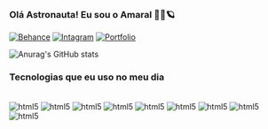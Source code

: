 ### Olá Astronauta! Eu sou o Amaral 🧑‍🚀🪐


[![Behance](https://img.shields.io/badge/-Behance-blue?style=for-the-badge&logo=behance&logoColor=white)](https://www.behance.net/messier-amaral) [![Intagram](https://img.shields.io/badge/Instagram-E4405F?style=for-the-badge&logo=instagram&logoColor=white)](https://instagram.com/amaral_dev) [![Portfolio](https://img.shields.io/badge/website-000000?style=for-the-badge&logo=About.me&logoColor=white)](https://messieramaral.com) 

![Anurag's GitHub stats](https://github-readme-stats.vercel.app/api?username=messier-amaral&show_icons=true&theme=tokyonight)

### Tecnologias que eu uso no meu dia

<div style="display: inline_block"><br/>
   <img align="center" src="https://img.shields.io/badge/Python-14354C?style=for-the-badge&logo=python&logoColor=white" alt="html5">
   <img align="center" src="https://img.shields.io/badge/HTML5-E34F26?style=for-the-badge&logo=html5&logoColor=white" alt="html5">
   <img align="center" src="https://img.shields.io/badge/CSS3-1572B6?style=for-the-badge&logo=css3&logoColor=white" alt="html5">
   <img align="center" src="https://img.shields.io/badge/JavaScript-323330?style=for-the-badge&logo=javascript&logoColor=F7DF1E" alt="html5">
   <img align="center" src="https://img.shields.io/badge/Node.js-43853D?style=for-the-badge&logo=node.js&logoColor=white" alt="html5">
   <img align="center" src="https://img.shields.io/badge/Kotlin-0095D5?&style=for-the-badge&logo=kotlin&logoColor=white" alt="html5">
   <img align="center" src="https://img.shields.io/badge/React-20232A?style=for-the-badge&logo=react&logoColor=61DAFB" alt="html5">
   <img align="center" src="https://img.shields.io/badge/Tailwind_CSS-38B2AC?style=for-the-badge&logo=tailwind-css&logoColor=white" alt="html5">
   <img align="center" src="https://img.shields.io/badge/Flask-000000?style=for-the-badge&logo=flask&logoColor=white" alt="html5">
   
</div>
